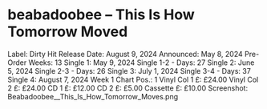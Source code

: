 # beabadoobee – This Is How Tomorrow Moved

Label: Dirty Hit
Release Date: August 9, 2024
Announced: May 8, 2024
Pre-Order Weeks: 13
Single 1: May 9, 2024
Single 1-2 - Days: 27
Single 2: June 5, 2024
Single 2-3 - Days: 26
Single 3: July 1, 2024
Single 3-4 - Days: 37
Single 4: August 7, 2024
Week 1 Chart Pos.: 1
Vinyl Col 1 £: £24.00
Vinyl Col 2 £: £24.00
CD 1 £: £12.00
CD 2 £: £5.00
Cassette £: £10.00
Screenshot: Beabadoobee__This_Is_How_Tomorrow_Moves.png